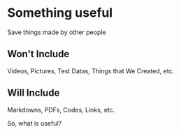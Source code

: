 # Something useful

Save things made by other people

## Won't Include

Videos, Pictures, Test Datas, Things that We Created, etc.

## Will Include

Markdowns, PDFs, Codes, Links, etc.

So, what is useful?
